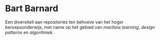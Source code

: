 # Bart Barnard

Een diversiteit aan repositories ten behoeve van het hoger beroepsonderwijs, met name op het gebied van *machine learning*, *design patterns* en *algoritmiek*. 